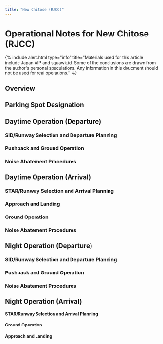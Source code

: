 ```yaml
---
title: "New Chitose (RJCC)"
---
```


# Operational Notes for New Chitose (RJCC)
{% include alert.html type="info" title="Materials used for this article include Japan AIP and squawk.id. Some of the conclusions are drawn from the author's personal speculations. Any information in this doucment should not be used for real operations." %}

## Overview

## Parking Spot Designation

## Daytime Operation (Departure)
### SID/Runway Selection and Departure Planning

### Pushback and Ground Operation 

### Noise Abatement Procedures

## Daytime Operation (Arrival)
### STAR/Runway Selection and Arrival Planning

### Approach and Landing

### Ground Operation

### Noise Abatement Procedures

## Night Operation (Departure)
### SID/Runway Selection and Departure Planning

### Pushback and Ground Operation 

### Noise Abatement Procedures

## Night Operation (Arrival)
#### STAR/Runway Selection and Arrival Planning

#### Ground Operation

#### Approach and Landing